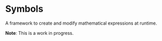 # Symbols

A framework to create and modify mathematical expressions at runtime.

**Note**: This is a work in progress.

